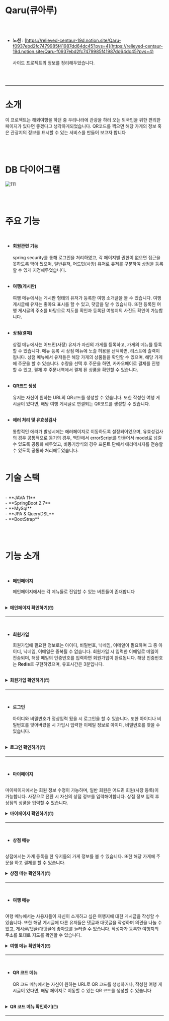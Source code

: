 # Qaru(큐아루)
<br><br>
- **노션** : [https://relieved-centaur-19d.notion.site/Qaru-f0937ebd2fc7479985f41987dd64dc45?pvs=4](https://relieved-centaur-19d.notion.site/Qaru-f0937ebd2fc7479985f41987dd64dc45?pvs=4)
  <br><br> 사이드 프로젝트의 정보를 정리해두었습니다.

<br><br>
<hr>

# 소개

이 프로젝트는 해외여행을 하던 중 우리나라에 관광을 하러 오는 외국인을 위한 편리한 페이지가 있다면 좋겠다고 생각하게되었습니다. QR코드를 찍으면 해당 가게의 정보 혹은 관광지의 정보를 표시할 수 있는 서비스를 만들어 보고자 합니다

<br><br>

# DB 다이어그램

![111](https://github.com/AiRn33/Qaru/assets/106871053/aab44596-2b8c-4f90-a85e-a628ba175085)

<br><br>


# 주요 기능
<br>

- **회원관련 기능**<br><br>
 spring security를 통해 로그인을 처리하였고, 각 페이지별 권한이 없으면 접근을 못하도록 막아 뒀으며, 일반유저, 어드민(사장) 유저로 유저를 구분하여 상점을 등록할 수 있게 지정해두었습니다.
 <br><br>
 
- **여행(게시판)**<br><br>
  여행 메뉴에서는 게시판 형태의 유저가 등록한 여행 소개글을 볼 수 있습니다. 여행 게시글에 유저는 좋아요 표시를 할 수 있고, 댓글을 달 수 있습니다. 또한 등록된 여행 게시글의 주소를 바탕으로 지도를 확인과 등록된 여행지의 사진도 확인이 가능합니다.
 <br><br>

- **상점(결제)**<br><br>
  상점 메뉴에서는 어드민(사장) 유저가 자신의 가게를 등록하고, 가게의 메뉴를 등록할 수 있습니다. 메뉴 등록 시 상점 메뉴에 노출 허용을 선택하면, 리스트에 출력이 됩니다. 상점 메뉴에서 유저들은 해당 가게의 상품들을 확인할 수 있으며, 해당 가게에 주문을 할 수 있습니다. 수량을 선택 후 주문을 하면, 카카오페이로 결제를 진행할 수 있고, 결제 후 주문내역에서 결제 된 상품을 확인할 수 있습니다.
  <br><br>

- **QR코드 생성**<br><br>
  유저는 자신이 원하는 URL의 QR코드를 생성할 수 있습니다. 또한 작성한 여행 게시글이 있다면, 해당 여행 게시글로 연결되는 QR코드를 생성할 수 있습니다.
  <br><br>

- **에러 처리 및 유효성검사**<br><br>
통합적인 에러가 발생시에는 에러페이지로 이동하도록 설정되어있으며, 유효성검사의 경우 공통적으로 동기의 경우, 백단에서 errorScript를 만들어서 model로 넘길 수 있도록 공통화 해두었고, 비동기방식의 경우 프론트 단에서 에러메시지를 전송할 수 있도록 공통화 처리해두었습니다.
<br><br>

# 기술 스택
<br>
- **JAVA 11**<br>
- **SpringBoot 2.7**<br>
- **MySql**<br>
- **JPA & QueryDSL**<br>
- **BootStrap**<br>

<br><br>

# 기능 소개

<br>

- **메인페이지**

  메인페이지에서는 각 메뉴들로 진입할 수 있는 버튼들이 존재합니다
<br>
<details>
<summary><b>메인페이지 확인하기(🖱️)</b></summary>
<div markdown="1">
  <br>
<div align="center">
  <img src="https://github.com/AiRn33/Qaru/assets/106871053/26e16b2b-7fed-414e-8b02-b3595f288cdd">
  ➡️ 메인페이지 <br><br>
</div>
<br>
</div>
</details>

<hr>
<br>

- **회원가입**

  회원가입에 필요한 정보로는 아이디, 비밀번호, 닉네임, 이메일이 필요하며 그 중 아이디, 닉네임, 이메일은 중복될 수 없습니다. 회원가입 시 입력한 이메일로 메일이 전송되며, 해당 메일의 인증번호를 입력하면 회원가입이 완료됩니다. 해당 인증번호는 **Redis**로 구현하였으며, 유효시간은 3분입니다.
<br>
<details>
<summary><b>회원가입 확인하기(🖱️)</b></summary>
<div markdown="1">
  <br>
<div align="center">
  <img src="https://github.com/AiRn33/Qaru/assets/106871053/0b6de9e9-0d42-4248-ae05-5487ff133e36">
  <img src="https://github.com/AiRn33/Qaru/assets/106871053/df9dba58-f8d2-4866-8420-50e84163d9f4">
  <br><br>
➡️ 회원가입 중복 처리 및 공백 처리 <br><br>
</div>
<hr>
<div align="center">
  <img src="https://github.com/AiRn33/Qaru/assets/106871053/df8ebbad-fbd7-4239-85c1-b3ae4f294ba6">
  <br><br>
➡️ 이메일 유효시간이 지나거나, 인증번호가 틀린 경우 <br><br>
</div>
<hr>
<br><br>
<div align="center">
  <img src="https://github.com/AiRn33/Qaru/assets/106871053/5725b851-1643-4248-b1fe-deefc522602a">
  <br><br>
➡️ 회원가입 성공 <br><br>
</div>
</div>
</details>
<hr>
<br>

- **로그인** <br><br>
  아이디와 비밀번호가 정상입력 됬을 시 로그인을 할 수 있습니다. 또한 아이디나 비밀번호를 잊어버렸을 시 가입시 입력한 이메일 정보로 아이디, 비밀번호를 찾을 수 있습니다.
<br>
<details>
<summary><b>로그인 확인하기(🖱️)</b></summary>
<br>
<div align="center">
  <img src="https://github.com/AiRn33/Qaru/assets/106871053/bb2c1b4a-f760-4bbf-9f5b-41ae09f77530">
    <br><br>
➡️ 로그인 실패  <br><br>
<hr>
  <img src="https://github.com/AiRn33/Qaru/assets/106871053/d7bb6f67-7772-4c20-b3d8-34cedc0a7cc5">
  <br><br>
➡️ 로그인 성공  <br><br>
<hr>
  <img src="https://github.com/AiRn33/Qaru/assets/106871053/b68e96ab-d550-4ce3-87a8-290d41b4ae2d">
  <img src="https://github.com/AiRn33/Qaru/assets/106871053/e756fceb-f599-4ce7-95ec-f40dc5cb79b3">
  <br><br>
➡️ 아이디 찾기  <br><br>
<hr>
  <img src="https://github.com/AiRn33/Qaru/assets/106871053/cd41d4eb-e362-450e-ae90-cf4d830037f9">
  <img src="https://github.com/AiRn33/Qaru/assets/106871053/d125be2e-d6ba-4479-b206-f840235acce3">
    <br><br>
➡️ 비밀번호 찾기 실패 <br><br>
  <hr>
  <img src="https://github.com/AiRn33/Qaru/assets/106871053/941a7252-f868-41d6-a370-dec09330b60d">
    <br><br>
➡️ 비밀번호 변경 실패  <br><br>
  <hr>
  <img src="https://github.com/AiRn33/Qaru/assets/106871053/9f5a8493-6e4b-4515-96dd-43238b49ebfd">
  <br><br>
➡️ 비밀번호 찾기 성공<br><br>
</div>
</details>
<hr>
<br>
  
- **마이페이지**<br><br>

마이페이지에서는 회원 정보 수정이 가능하며, 일반 회원은 어드민 회원(사장 등록)이 가능합니다. 사장으로 전환 시 자신의 상점 정보를 입력해야합니다. 상점 정보 입력 후 상점의 상품을 입력할 수 있습니다.
<br>
<details>
<summary><b>마이페이지 확인하기(🖱️)</b></summary>
<br>
<div align="center">
  <img src="https://github.com/AiRn33/Qaru/assets/106871053/dda54463-51f7-415d-b5f3-fcc4dfedd012">
    <br><br>
➡️ 내 정보 수정 실패  <br><br>
<hr>
  <img src="https://github.com/AiRn33/Qaru/assets/106871053/1128546c-97cf-41e5-952e-e11c7ecf5f43">
    <br><br>
➡️ 내 정보 수정 성공  <br><br>
<hr>
    <img src="https://github.com/AiRn33/Qaru/assets/106871053/15900070-fac9-4224-857a-249f9ff7f8d9">
    <img src="https://github.com/AiRn33/Qaru/assets/106871053/6b47994d-e7dd-4919-b3e6-70d02dc0f424">
    <br><br>
➡️ 사장 등록 <br><br>
<hr>
    <img src="https://github.com/AiRn33/Qaru/assets/106871053/f0d33844-7247-47b9-b3e2-45bdbe3617e7">
    <br><br>
➡️ 상점 메뉴 등록  <br><br>
</div>
</details>

<hr>
<br>


- **상점 메뉴**<br><br>

상점에서는 가게 등록을 한 유저들의 가게 정보를 볼 수 있습니다. 또한 해당 가게에 주문을 하고 결제를 할 수 있습니다.
<br>
<details>
<summary><b>상점 메뉴 확인하기(🖱️)</b></summary>
<br>
<div align="center">
  <img src="https://github.com/AiRn33/Qaru/assets/106871053/99941de1-8d8e-4c36-842d-2a27e0007d2a">
    <br><br>
➡️ 상점 메뉴 및 상세보기  <br><br>
<hr>
  <img src="https://github.com/AiRn33/Qaru/assets/106871053/bca2db10-76bb-4777-969d-1a2af16fb410">
    <br><br>
➡️ 상점 주문 <br><br>
<hr>
    <img src="https://github.com/AiRn33/Qaru/assets/106871053/a523f64b-4c93-4048-8cdd-44501b883d03">
    <img src="https://github.com/AiRn33/Qaru/assets/106871053/ba9fc5fa-544b-4cbf-b3b3-ebd67789b600">
    <br><br>
➡️ 카카오 결제 <br><br>
<hr>
    <img src="https://github.com/AiRn33/Qaru/assets/106871053/fd98bb6e-516b-419a-8c47-9051af961f9f">
    <br><br>
➡️ 주문 내역 확인  <br><br>
</div>
</details>
<hr>
<br>


- **여행 메뉴**<br><br>

여행 메뉴에서는 사용자들이 자신이 소개하고 싶은 여행지에 대한 게시글을 작성할 수 있습니다. 또한 해당 게시글에 다른 유저들은 댓글과 대댓글을 작성하며 의견을 나눌 수 있고, 게시글/댓글/대댓글에 좋아요를 눌러줄 수 있습니다. 작성자가 등록한 여행지의 주소를 토대로 지도를 확인할 수 있습니다.
<br>
<details>
<summary><b>여행 메뉴 확인하기(🖱️)</b></summary>
<br>
<div align="center">
  <img src="https://github.com/AiRn33/Qaru/assets/106871053/a543ce1d-0de7-4b7b-8155-83d4745a6f12">
    <br><br>
➡️ 여행 생성  <br><br>
<hr>
  <img src="https://github.com/AiRn33/Qaru/assets/106871053/abf59e2f-8561-49da-8dad-a0a2067de33f">
  <img src="https://github.com/AiRn33/Qaru/assets/106871053/b666f5b6-f411-40f5-859f-3600cb1dffb8">
    <br><br>
➡️ 여행 수정 <br><br>
<hr>
    <img src="https://github.com/AiRn33/Qaru/assets/106871053/93849eb8-26d9-4c16-85c5-44944f1e9f81">
    <br><br>
➡️ 여행 목록 확인 <br><br>
<hr>
    <img src="https://github.com/AiRn33/Qaru/assets/106871053/5e793be4-df34-42e9-bce2-cc71a4b3ac2b">
    <br><br>
➡️ 좋아요  <br><br>
<hr>
  <img src="https://github.com/AiRn33/Qaru/assets/106871053/e122291c-264f-4847-90d6-47e47228c0c1">
  <img src="https://github.com/AiRn33/Qaru/assets/106871053/34663d5f-8cb2-4c67-a334-22a316556faa">
    <br><br>
➡️ 댓글, 대댓글 작성  <br><br>
<hr>
  <img src="https://github.com/AiRn33/Qaru/assets/106871053/0de3c95b-0135-437e-9ee2-b32fef1e7d8e">
    <br><br>
➡️ 여행 지도  <br><br>
<hr>
  <img src="https://github.com/AiRn33/Qaru/assets/106871053/dcc606a6-b291-45e5-8541-33b74b79e95b">
    <br><br>
➡️ 여행 검색  <br><br>
<hr>
  <img src="https://github.com/AiRn33/Qaru/assets/106871053/6b338ed6-809d-4990-9ed4-825daa59273a">
    <br><br>
➡️ 여행 삭제  <br><br>
</div>
</details>
<hr>
<br>


- **QR 코드 메뉴**<br><br>
QR 코드 메뉴에서는 자신이 원하는 URL로 QR 코드를 생성하거나, 작성한 여행 게시글이 있다면, 해당 페이지로 이동할 수 있는 QR 코드를 생성할 수 있습니다
<br>
<details>
<summary><b>QR 코드 메뉴 확인하기(🖱️)</b></summary>
<br>
<div align="center">
  <img src="https://github.com/AiRn33/Qaru/assets/106871053/88562ba6-0055-494e-aee5-e1866f8d92ab">
    <br><br>
➡️ QR 코드 생성 <br><br>
</div>
</details>
<hr>
<br><br>





